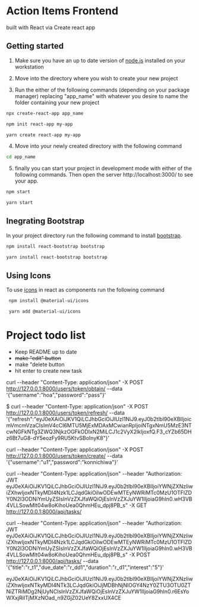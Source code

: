 # Action Items Frontend 
built with React via Create react app

## Getting started
1. Make sure you have an up to date version of [node.js][node_source] installed on your workstation

2. Move into the directory where you wish to create your new project 
3. Run the either of the following commands (depending on your package manager) replacing "app_name" with whatever you desire to name the folder containing your new project

```sh
npx create-react-app app_name

npm init react-app my-app

yarn create react-app my-app
```

4. Move into your newly created directory with the following command

```sh
cd app_name
```
5. finally you can start your project in development mode with either of the following commands. Then open the server http://localhost:3000/ to see your app.

```sh
npm start

yarn start
```

## Inegrating Bootstrap

In your project directory run the following command to install [bootstrap][bootstrap_source]. 

```sh
npm install react-bootstrap bootstrap

yarn install react-bootstrap bootstrap
```

## Using Icons

To use [icons][icons_source] in react as components run the following command

```sh
 npm install @material-ui/icons

 yarn add @material-ui/icons
```

# Project todo list 
* Keep README up to date
* ~~make "edit" button~~ 
* make "delete button
* hit enter to create new task





[node_source]: https://nodejs.org/en/download/
[bootstrap_source]: https://react-bootstrap.github.io/getting-started/introduction
[icons_source]: https://material-ui.com/components/icons/

curl --header "Content-Type: application/json" -X POST http://127.0.0.1:8000/users/token/obtain/ --data '{"username":"hoa","password":"pass"}'


$ curl --header "Content-Type: application/json" -X POST http://127.0.0.1:8000/users/token/refresh/ --data '{"refresh":"eyJ0eXAiOiJKV1QiLCJhbGciOiJIUzI1NiJ9.eyJ0b2tlbl90eXBlIjoicmVmcmVzaCIsImV4cCI6MTU5MjExMDAxMCwianRpIjoiNTgxNmU5MzE3NTcwNGFkNTg3ZWQ3NjkzOGFkODIxN2MiLCJ1c2VyX2lkIjoxfQ.F3_cYZb65DHz6Bt7uG8-dY5eozFy9RU5KtvSBoInyK8"}'

curl --header "Content-Type: application/json" -X POST http://127.0.0.1:8000/users/token/create/ --data '{"username":"u1","password":"konnichiwa"}'

curl --header "Content-Type: application/json" --header "Authorization: JWT eyJ0eXAiOiJKV1QiLCJhbGciOiJIUzI1NiJ9.eyJ0b2tlbl90eXBlIjoiYWNjZXNzIiwiZXhwIjoxNTkyMDI4Nzk1LCJqdGkiOiIwODEwMTEyNWRiMTc0MzU1OTFlZDY0N2I3ODNiYmUyZSIsInVzZXJfaWQiOjEsInVzZXJuYW1lIjoiaG9hIn0.wH3VB4VLLSowMlt04w8oKihoUea0QhmHEu_dpj8PB_s" -X GET http://127.0.0.1:8000/api/tasks/

curl --header "Content-Type: application/json" --header "Authorization: JWT eyJ0eXAiOiJKV1QiLCJhbGciOiJIUzI1NiJ9.eyJ0b2tlbl90eXBlIjoiYWNjZXNzIiwiZXhwIjoxNTkyMDI4Nzk1LCJqdGkiOiIwODEwMTEyNWRiMTc0MzU1OTFlZDY0N2I3ODNiYmUyZSIsInVzZXJfaWQiOjEsInVzZXJuYW1lIjoiaG9hIn0.wH3VB4VLLSowMlt04w8oKihoUea0QhmHEu_dpj8PB_s" -X POST http://127.0.0.1:8000/api/tasks/ --data '{"title":"r_t1","due_date":"r_dd1","duration":"r_d1","interest":"5"}'

eyJ0eXAiOiJKV1QiLCJhbGciOiJIUzI1NiJ9.eyJ0b2tlbl90eXBlIjoiYWNjZXNzIiwiZXhwIjoxNTkyMDI4NTk3LCJqdGkiOiJjMDBhNjNlOGY4NzY0ZTU3OTU0ZTNiZTRiMDg2NjUyNCIsInVzZXJfaWQiOjEsInVzZXJuYW1lIjoiaG9hIn0.r6EsYoWXxjRiITjMXzNOad_n9ZGjZ02UeY8ZxxUX4CE
